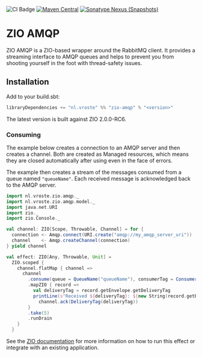 ![CI Badge](https://github.com/svroonland/zio-amqp/workflows/Continuous%20Integration/badge.svg) [![Maven Central](https://img.shields.io/maven-central/v/nl.vroste/zio-amqp_2.13)](https://repo1.maven.org/maven2/nl/vroste/zio-amqp_2.13/) [![Sonatype Nexus (Snapshots)](https://img.shields.io/nexus/s/nl.vroste/zio-amqp_2.13?server=https%3A%2F%2Foss.sonatype.org)](https://oss.sonatype.org/content/repositories/snapshots/nl/vroste/zio-amqp_2.13/)
# ZIO AMQP

ZIO AMQP is a ZIO-based wrapper around the RabbitMQ client. It provides a streaming interface to AMQP queues and helps to prevent you from shooting yourself in the foot with thread-safety issues. 


## Installation

Add to your build.sbt:

```scala
libraryDependencies += "nl.vroste" %% "zio-amqp" % "<version>"
```

The latest version is built against ZIO 2.0.0-RC6.

### Consuming

The example below creates a connection to an AMQP server and then creates a channel. Both are created as Managed resources, which means they are closed automatically after using even in the face of errors.

The example then creates a stream of the messages consumed from a queue named `"queueName"`. Each received message is acknowledged back to the AMQP server.

```scala
import nl.vroste.zio.amqp._
import nl.vroste.zio.amqp.model._
import java.net.URI
import zio._
import zio.Console._

val channel: ZIO[Scope, Throwable, Channel] = for {
  connection <- Amqp.connect(URI.create("amqp://my_amqp_server_uri"))
  channel    <- Amqp.createChannel(connection)
} yield channel

val effect: ZIO[Any, Throwable, Unit] =
  ZIO.scoped {
    channel.flatMap { channel =>
      channel
        .consume(queue = QueueName("queueName"), consumerTag = ConsumerTag("test"))
        .mapZIO { record =>
          val deliveryTag = record.getEnvelope.getDeliveryTag
          printLine(s"Received ${deliveryTag}: ${new String(record.getBody)}") *>
            channel.ack(DeliveryTag(deliveryTag))
        }
        .take(5)
        .runDrain
    }
  }
```

See the [ZIO documentation](https://zio.dev/docs/overview/overview_running_effects#defaultruntime) for more information on how to run this effect or integrate with an existing application. 
